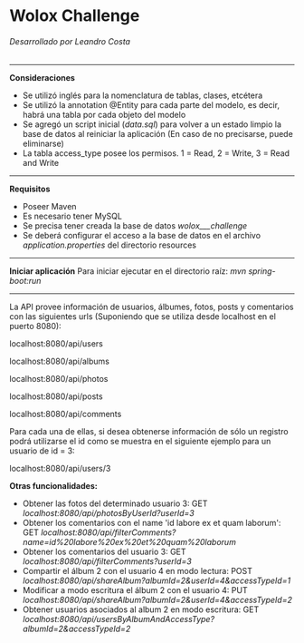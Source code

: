 # Wolox Challenge

###### Desarrollado por Leandro Costa


___
**Consideraciones**
- Se utilizó inglés para la nomenclatura de tablas, clases, etcétera
- Se utilizó la annotation @Entity para cada parte del modelo, es decir, habrá una tabla por cada objeto del modelo
- Se agregó un script inicial (_data.sql_) para volver a un estado limpio la base de datos al reiniciar la aplicación (En caso de no precisarse, puede eliminarse)
- La tabla access_type posee los permisos. 1 = Read, 2 = Write, 3 = Read and Write


___
**Requisitos**
- Poseer Maven
- Es necesario tener MySQL
- Se precisa tener creada la base de datos _wolox___challenge_
- Se deberá configurar el acceso a la base de datos en el archivo _application.properties_ del directorio resources


___
**Iniciar aplicación**
Para iniciar ejecutar en el directorio raíz: _mvn spring-boot:run_


___
La API provee información de usuarios, álbumes, fotos, posts y comentarios con las siguientes urls (Suponiendo que se utiliza desde localhost en el puerto 8080):

localhost:8080/api/users

localhost:8080/api/albums

localhost:8080/api/photos

localhost:8080/api/posts

localhost:8080/api/comments


Para cada una de ellas, si desea obtenerse información de sólo un registro podrá utilizarse el id como se muestra en el siguiente ejemplo para un usuario de id = 3:

localhost:8080/api/users/3

**Otras funcionalidades:**
- Obtener las fotos del determinado usuario 3: GET _localhost:8080/api/photosByUserId?userId=3_
- Obtener los comentarios con el name 'id labore ex et quam laborum':
GET _localhost:8080/api/filterComments?name=id%20labore%20ex%20et%20quam%20laborum_
- Obtener los comentarios del usuario 3: GET _localhost:8080/api/filterComments?userId=3_
- Compartir el álbum 2 con el usuario 4 en modo lectura: POST _localhost:8080/api/shareAlbum?albumId=2&userId=4&accessTypeId=1_
- Modificar a modo escritura el álbum 2 con el usuario 4: PUT _localhost:8080/api/shareAlbum?albumId=2&userId=4&accessTypeId=2_
- Obtener usuarios asociados al album 2 en modo escritura: GET _localhost:8080/api/usersByAlbumAndAccessType?albumId=2&accessTypeId=2_
